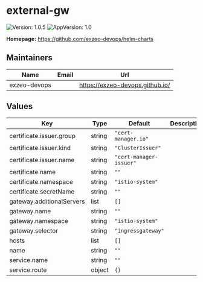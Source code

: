 # external-gw

![Version: 1.0.5](https://img.shields.io/badge/Version-1.0.5-informational?style=flat-square) ![AppVersion: 1.0](https://img.shields.io/badge/AppVersion-1.0-informational?style=flat-square)

**Homepage:** <https://github.com/exzeo-devops/helm-charts>

## Maintainers

| Name | Email | Url |
| ---- | ------ | --- |
| exzeo-devops |  | <https://exzeo-devops.github.io/> |

## Values

| Key | Type | Default | Description |
|-----|------|---------|-------------|
| certificate.issuer.group | string | `"cert-manager.io"` |  |
| certificate.issuer.kind | string | `"ClusterIssuer"` |  |
| certificate.issuer.name | string | `"cert-manager-issuer"` |  |
| certificate.name | string | `""` |  |
| certificate.namespace | string | `"istio-system"` |  |
| certificate.secretName | string | `""` |  |
| gateway.additionalServers | list | `[]` |  |
| gateway.name | string | `""` |  |
| gateway.namespace | string | `"istio-system"` |  |
| gateway.selector | string | `"ingressgateway"` |  |
| hosts | list | `[]` |  |
| name | string | `""` |  |
| service.name | string | `""` |  |
| service.route | object | `{}` |  |

